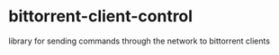 bittorrent-client-control
=========================

library for sending commands through the network to bittorrent clients
